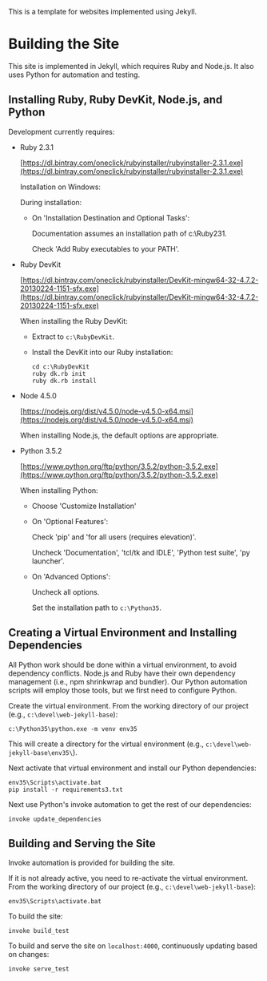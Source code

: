 This is a template for websites implemented using Jekyll.

# Building the Site

This site is implemented in Jekyll, which requires Ruby and Node.js. It also uses Python for automation and testing.

## Installing Ruby, Ruby DevKit, Node.js, and Python

Development currently requires:

- Ruby 2.3.1

  [https://dl.bintray.com/oneclick/rubyinstaller/rubyinstaller-2.3.1.exe](https://dl.bintray.com/oneclick/rubyinstaller/rubyinstaller-2.3.1.exe)

  Installation on Windows:

  During installation:

  - On 'Installation Destination and Optional Tasks':

    Documentation assumes an installation path of c:\Ruby231.

    Check 'Add Ruby executables to your PATH'.

- Ruby DevKit

  [https://dl.bintray.com/oneclick/rubyinstaller/DevKit-mingw64-32-4.7.2-20130224-1151-sfx.exe](https://dl.bintray.com/oneclick/rubyinstaller/DevKit-mingw64-32-4.7.2-20130224-1151-sfx.exe)

  When installing the Ruby DevKit:

  - Extract to `c:\RubyDevKit`.

  - Install the DevKit into our Ruby installation:

    ~~~
    cd c:\RubyDevKit
    ruby dk.rb init
    ruby dk.rb install
    ~~~

- Node 4.5.0

  [https://nodejs.org/dist/v4.5.0/node-v4.5.0-x64.msi](https://nodejs.org/dist/v4.5.0/node-v4.5.0-x64.msi)

  When installing Node.js, the default options are appropriate.

- Python 3.5.2

  [https://www.python.org/ftp/python/3.5.2/python-3.5.2.exe](https://www.python.org/ftp/python/3.5.2/python-3.5.2.exe)

  When installing Python:

  - Choose 'Customize Installation'
  - On 'Optional Features':

    Check 'pip' and 'for all users (requires elevation)'.

    Uncheck 'Documentation', 'tcl/tk and IDLE', 'Python test suite', 'py launcher'.

  - On 'Advanced Options':

    Uncheck all options.

    Set the installation path to `c:\Python35`.

## Creating a Virtual Environment and Installing Dependencies

All Python work should be done within a virtual environment, to avoid dependency conflicts.
Node.js and Ruby have their own dependency management (i.e., npm shrinkwrap and bundler).
Our Python automation scripts will employ those tools, but we first need to configure Python.

Create the virtual environment. From the working directory of our project (e.g., `c:\devel\web-jekyll-base`):

    c:\Python35\python.exe -m venv env35

This will create a directory for the virtual environment (e.g., `c:\devel\web-jekyll-base\env35\`).

Next activate that virtual environment and install our Python dependencies:

    env35\Scripts\activate.bat
    pip install -r requirements3.txt

Next use Python's invoke automation to get the rest of our dependencies:

    invoke update_dependencies

## Building and Serving the Site

Invoke automation is provided for building the site.

If it is not already active, you need to re-activate the virtual environment.
From the working directory of our project (e.g., `c:\devel\web-jekyll-base`):

    env35\Scripts\activate.bat

To build the site:

    invoke build_test

To build and serve the site on `localhost:4000`, continuously updating based on changes:

    invoke serve_test
